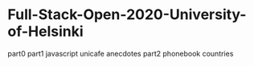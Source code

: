 # Full-Stack-Open-2020-University-of-Helsinki

part0
part1
  javascript
  unicafe
  anecdotes
part2
  phonebook
  countries
